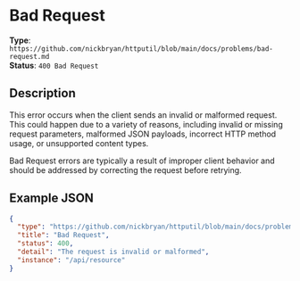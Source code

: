 # Bad Request

**Type**: `https://github.com/nickbryan/httputil/blob/main/docs/problems/bad-request.md`  
**Status**: `400 Bad Request`

## Description

This error occurs when the client sends an invalid or malformed request. This could happen due to a variety of reasons, including invalid or missing request parameters, malformed JSON payloads, incorrect HTTP method usage, or unsupported content types.

Bad Request errors are typically a result of improper client behavior and should be addressed by correcting the request before retrying.

## Example JSON

```json
{
  "type": "https://github.com/nickbryan/httputil/blob/main/docs/problems/bad-request.md",
  "title": "Bad Request",
  "status": 400,
  "detail": "The request is invalid or malformed",
  "instance": "/api/resource"
}
```
